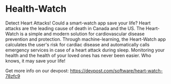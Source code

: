 # Health-Watch
Detect Heart Attacks!
Could a smart-watch app save your life? Heart attacks are the leading cause of death in Canada and the US. The Heart-Watch is a simple and modern solution for cardiovascular disease prevention and protection. Through machine-learning, the Heart-Watch app calculates the user's risk for cardiac disease and automatically calls emergency services in case of a heart attack during sleep. Monitoring your health and the health of your loved ones has never been easier. Who knows, it may save your life!

Get more info on our devpost: https://devpost.com/software/heart-watch-78zfc9
